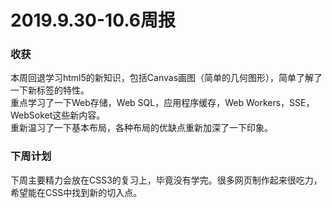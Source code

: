 # 2019.9.30-10.6周报
### 收获
本周回退学习html5的新知识，包括Canvas画图（简单的几何图形），简单了解了一下新标签的特性。  
重点学习了一下Web存储，Web SQL，应用程序缓存，Web Workers，SSE，WebSoket这些新内容。  
重新温习了一下基本布局，各种布局的优缺点重新加深了一下印象。
### 下周计划
下周主要精力会放在CSS3的复习上，毕竟没有学完。很多网页制作起来很吃力，希望能在CSS中找到新的切入点。
